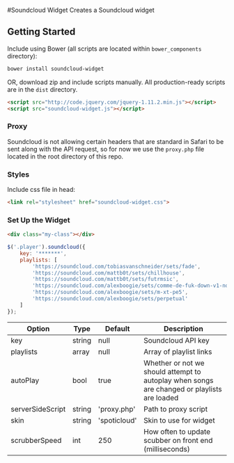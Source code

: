 #Soundcloud Widget
Creates a Soundcloud widget

## Getting Started

Include using Bower (all scripts are located within `bower_components` directory):

```sh
bower install soundcloud-widget
```

OR, download zip and include scripts manually. All production-ready scripts are in the `dist` directory.

```html
<script src="http://code.jquery.com/jquery-1.11.2.min.js"></script>
<script src="soundcloud-widget.js"></script>
```

### Proxy
Soundcloud is not allowing certain headers that are standard in Safari to be sent along with the API request, so for now we use the `proxy.php` file located in the root directory of this repo. 

### Styles
Include css file in head:

```html
<link rel="stylesheet" href="soundcloud-widget.css">
```


### Set Up the Widget

```html
<div class="my-class"></div>
```


```javascript
$('.player').soundcloud({
    key: '*******',
    playlists: [
        'https://soundcloud.com/tobiasvanschneider/sets/fade',
        'https://soundcloud.com/mattb0t/sets/chillhouse',
        'https://soundcloud.com/mattb0t/sets/futrmsic',
        'https://soundcloud.com/alexboogie/sets/comme-de-fuk-down-v1-nov12',
        'https://soundcloud.com/alexboogie/sets/m-xt-pe5',
        'https://soundcloud.com/alexboogie/sets/perpetual'
    ]
});
```

Option | Type | Default | Description
------ | ---- | ------- | -----------
key|string|null|Soundcloud API key 
playlists|array|null|Array of playlist links
autoPlay|bool|true|Whether or not we should attempt to autoplay when songs are changed or playlists are loaded
serverSideScript|string|'proxy.php'|Path to proxy script 
skin|string|'spoticloud'|Skin to use for widget
scrubberSpeed|int|250|How often to update scubber on front end (milliseconds)